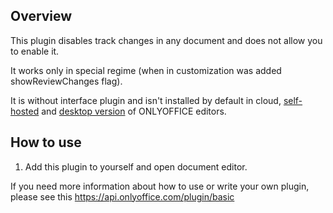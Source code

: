 ## Overview

This plugin disables track changes in any document and does not allow you to enable it.

It works only in special regime (when in customization was added showReviewChanges flag).

It is without interface plugin and isn't installed by default in cloud, [self-hosted](https://github.com/ONLYOFFICE/DocumentServer) and [desktop version](https://github.com/ONLYOFFICE/DesktopEditors) of ONLYOFFICE editors. 

## How to use

1. Add this plugin to yourself and open document editor.

If you need more information about how to use or write your own plugin, please see this https://api.onlyoffice.com/plugin/basic
